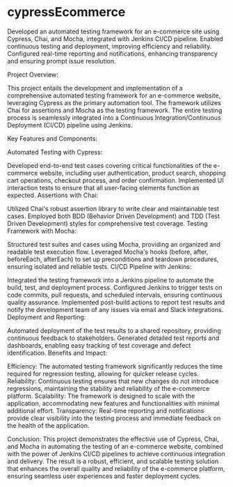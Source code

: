 # cypressEcommerce
 Developed an automated testing framework for an e-commerce site using Cypress, Chai, and Mocha, integrated with Jenkins CI/CD pipeline. Enabled continuous testing and deployment, improving efficiency and reliability. Configured real-time reporting and notifications, enhancing transparency and ensuring prompt issue resolution.


Project Overview:

This project entails the development and implementation of a comprehensive automated testing framework for an e-commerce website, leveraging Cypress as the primary automation tool. The framework utilizes Chai for assertions and Mocha as the testing framework. The entire testing process is seamlessly integrated into a Continuous Integration/Continuous Deployment (CI/CD) pipeline using Jenkins.

Key Features and Components:

Automated Testing with Cypress:

Developed end-to-end test cases covering critical functionalities of the e-commerce website, including user authentication, product search, shopping cart operations, checkout process, and order confirmation.
Implemented UI interaction tests to ensure that all user-facing elements function as expected.
Assertions with Chai:

Utilized Chai's robust assertion library to write clear and maintainable test cases.
Employed both BDD (Behavior Driven Development) and TDD (Test Driven Development) styles for comprehensive test coverage.
Testing Framework with Mocha:

Structured test suites and cases using Mocha, providing an organized and readable test execution flow.
Leveraged Mocha's hooks (before, after, beforeEach, afterEach) to set up preconditions and teardown procedures, ensuring isolated and reliable tests.
CI/CD Pipeline with Jenkins:

Integrated the testing framework into a Jenkins pipeline to automate the build, test, and deployment process.
Configured Jenkins to trigger tests on code commits, pull requests, and scheduled intervals, ensuring continuous quality assurance.
Implemented post-build actions to report test results and notify the development team of any issues via email and Slack integrations.
Deployment and Reporting:

Automated deployment of the test results to a shared repository, providing continuous feedback to stakeholders.
Generated detailed test reports and dashboards, enabling easy tracking of test coverage and defect identification.
Benefits and Impact:

Efficiency: The automated testing framework significantly reduces the time required for regression testing, allowing for quicker release cycles.
Reliability: Continuous testing ensures that new changes do not introduce regressions, maintaining the stability and reliability of the e-commerce platform.
Scalability: The framework is designed to scale with the application, accommodating new features and functionalities with minimal additional effort.
Transparency: Real-time reporting and notifications provide clear visibility into the testing process and immediate feedback on the health of the application.

Conclusion:
This project demonstrates the effective use of Cypress, Chai, and Mocha in automating the testing of an e-commerce website, combined with the power of Jenkins CI/CD pipelines to achieve continuous integration and delivery. The result is a robust, efficient, and scalable testing solution that enhances the overall quality and reliability of the e-commerce platform, ensuring seamless user experiences and faster deployment cycles.
